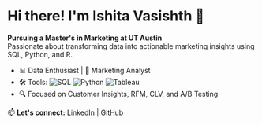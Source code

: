 # Hi there! I'm Ishita Vasishth 👋
**Pursuing a Master's in Marketing at UT Austin**  
Passionate about transforming data into actionable marketing insights using SQL, Python, and R.

- 📊 Data Enthusiast | 🎯 Marketing Analyst  
- 🛠️ Tools: ![SQL](https://img.shields.io/badge/-SQL-333?style=flat&logo=MySQL&logoColor=white) ![Python](https://img.shields.io/badge/-Python-333?style=flat&logo=python) ![Tableau](https://img.shields.io/badge/-Tableau-333?style=flat&logo=Tableau)  
- 🔍 Focused on Customer Insights, RFM, CLV, and A/B Testing

📫 **Let's connect:** [LinkedIn](https://linkedin.com/in/ishitavasishth) | [GitHub](https://github.com/ishitavasishth)
